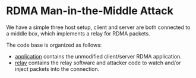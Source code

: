 # RDMA Man-in-the-Middle Attack

We have a simple three host setup, client and server are both connected to a middle box, which implements a relay for RDMA packets.

The code base is organized as follows:
- [application](application) contains the unmodified client/server RDMA application.
- [relay](relay) contains the relay software and attacker code to watch and/or inject packets into the connection.


